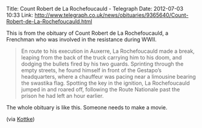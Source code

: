 Title: Count Robert de La Rochefoucauld - Telegraph
Date: 2012-07-03 10:33
Link: http://www.telegraph.co.uk/news/obituaries/9365640/Count-Robert-de-La-Rochefoucauld.html

This is from the obituary of Count Robert de La Rochefoucauld, a Frenchman who was involved in the resistance during WWII.

> En route to his execution in Auxerre, La Rochefoucauld made a break, leaping from the back of the truck carrying him to his doom, and dodging the bullets fired by his two guards. Sprinting through the empty streets, he found himself in front of the Gestapo’s headquarters, where a chauffeur was pacing near a limousine bearing the swastika flag. Spotting the key in the ignition, La Rochefoucauld jumped in and roared off, following the Route Nationale past the prison he had left an hour earlier.

The whole obituary is like this. Someone needs to make a movie.

(via [Kottke](http://kottke.org/12/07/count-robert-de-la-rochefoucauld))